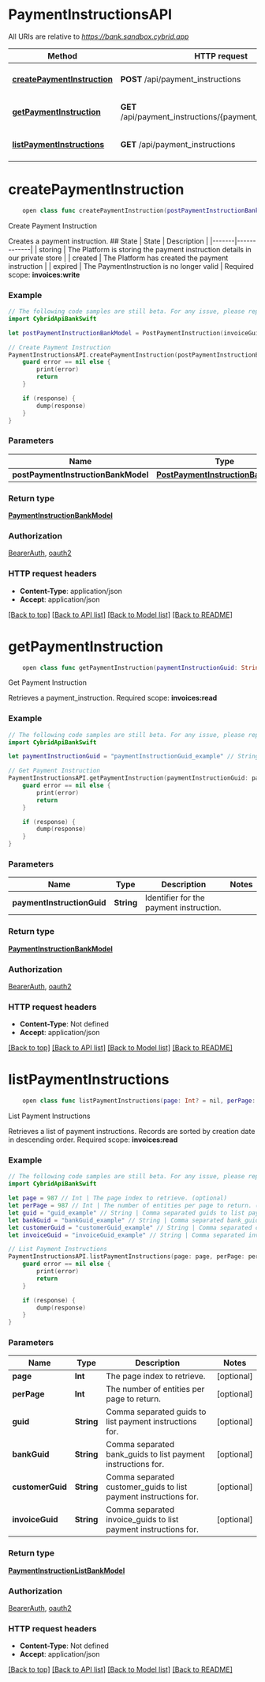 # PaymentInstructionsAPI

All URIs are relative to *https://bank.sandbox.cybrid.app*

Method | HTTP request | Description
------------- | ------------- | -------------
[**createPaymentInstruction**](PaymentInstructionsAPI.md#createpaymentinstruction) | **POST** /api/payment_instructions | Create Payment Instruction
[**getPaymentInstruction**](PaymentInstructionsAPI.md#getpaymentinstruction) | **GET** /api/payment_instructions/{payment_instruction_guid} | Get Payment Instruction
[**listPaymentInstructions**](PaymentInstructionsAPI.md#listpaymentinstructions) | **GET** /api/payment_instructions | List Payment Instructions


# **createPaymentInstruction**
```swift
    open class func createPaymentInstruction(postPaymentInstructionBankModel: PostPaymentInstructionBankModel, completion: @escaping (_ data: PaymentInstructionBankModel?, _ error: Error?) -> Void)
```

Create Payment Instruction

Creates a payment instruction.  ## State  | State | Description | |-------|-------------| | storing | The Platform is storing the payment instruction details in our private store | | created | The Platform has created the payment instruction | | expired | The PaymentInstruction is no longer valid |    Required scope: **invoices:write**

### Example
```swift
// The following code samples are still beta. For any issue, please report via http://github.com/OpenAPITools/openapi-generator/issues/new
import CybridApiBankSwift

let postPaymentInstructionBankModel = PostPaymentInstruction(invoiceGuid: "invoiceGuid_example", expectedBehaviour: "expectedBehaviour_example") // PostPaymentInstructionBankModel | 

// Create Payment Instruction
PaymentInstructionsAPI.createPaymentInstruction(postPaymentInstructionBankModel: postPaymentInstructionBankModel) { (response, error) in
    guard error == nil else {
        print(error)
        return
    }

    if (response) {
        dump(response)
    }
}
```

### Parameters

Name | Type | Description  | Notes
------------- | ------------- | ------------- | -------------
 **postPaymentInstructionBankModel** | [**PostPaymentInstructionBankModel**](PostPaymentInstructionBankModel.md) |  | 

### Return type

[**PaymentInstructionBankModel**](PaymentInstructionBankModel.md)

### Authorization

[BearerAuth](../README.md#BearerAuth), [oauth2](../README.md#oauth2)

### HTTP request headers

 - **Content-Type**: application/json
 - **Accept**: application/json

[[Back to top]](#) [[Back to API list]](../README.md#documentation-for-api-endpoints) [[Back to Model list]](../README.md#documentation-for-models) [[Back to README]](../README.md)

# **getPaymentInstruction**
```swift
    open class func getPaymentInstruction(paymentInstructionGuid: String, completion: @escaping (_ data: PaymentInstructionBankModel?, _ error: Error?) -> Void)
```

Get Payment Instruction

Retrieves a payment_instruction.  Required scope: **invoices:read**

### Example
```swift
// The following code samples are still beta. For any issue, please report via http://github.com/OpenAPITools/openapi-generator/issues/new
import CybridApiBankSwift

let paymentInstructionGuid = "paymentInstructionGuid_example" // String | Identifier for the payment instruction.

// Get Payment Instruction
PaymentInstructionsAPI.getPaymentInstruction(paymentInstructionGuid: paymentInstructionGuid) { (response, error) in
    guard error == nil else {
        print(error)
        return
    }

    if (response) {
        dump(response)
    }
}
```

### Parameters

Name | Type | Description  | Notes
------------- | ------------- | ------------- | -------------
 **paymentInstructionGuid** | **String** | Identifier for the payment instruction. | 

### Return type

[**PaymentInstructionBankModel**](PaymentInstructionBankModel.md)

### Authorization

[BearerAuth](../README.md#BearerAuth), [oauth2](../README.md#oauth2)

### HTTP request headers

 - **Content-Type**: Not defined
 - **Accept**: application/json

[[Back to top]](#) [[Back to API list]](../README.md#documentation-for-api-endpoints) [[Back to Model list]](../README.md#documentation-for-models) [[Back to README]](../README.md)

# **listPaymentInstructions**
```swift
    open class func listPaymentInstructions(page: Int? = nil, perPage: Int? = nil, guid: String? = nil, bankGuid: String? = nil, customerGuid: String? = nil, invoiceGuid: String? = nil, completion: @escaping (_ data: PaymentInstructionListBankModel?, _ error: Error?) -> Void)
```

List Payment Instructions

Retrieves a list of payment instructions. Records are sorted by creation date in descending order.  Required scope: **invoices:read**

### Example
```swift
// The following code samples are still beta. For any issue, please report via http://github.com/OpenAPITools/openapi-generator/issues/new
import CybridApiBankSwift

let page = 987 // Int | The page index to retrieve. (optional)
let perPage = 987 // Int | The number of entities per page to return. (optional)
let guid = "guid_example" // String | Comma separated guids to list payment instructions for. (optional)
let bankGuid = "bankGuid_example" // String | Comma separated bank_guids to list payment instructions for. (optional)
let customerGuid = "customerGuid_example" // String | Comma separated customer_guids to list payment instructions for. (optional)
let invoiceGuid = "invoiceGuid_example" // String | Comma separated invoice_guids to list payment instructions for. (optional)

// List Payment Instructions
PaymentInstructionsAPI.listPaymentInstructions(page: page, perPage: perPage, guid: guid, bankGuid: bankGuid, customerGuid: customerGuid, invoiceGuid: invoiceGuid) { (response, error) in
    guard error == nil else {
        print(error)
        return
    }

    if (response) {
        dump(response)
    }
}
```

### Parameters

Name | Type | Description  | Notes
------------- | ------------- | ------------- | -------------
 **page** | **Int** | The page index to retrieve. | [optional] 
 **perPage** | **Int** | The number of entities per page to return. | [optional] 
 **guid** | **String** | Comma separated guids to list payment instructions for. | [optional] 
 **bankGuid** | **String** | Comma separated bank_guids to list payment instructions for. | [optional] 
 **customerGuid** | **String** | Comma separated customer_guids to list payment instructions for. | [optional] 
 **invoiceGuid** | **String** | Comma separated invoice_guids to list payment instructions for. | [optional] 

### Return type

[**PaymentInstructionListBankModel**](PaymentInstructionListBankModel.md)

### Authorization

[BearerAuth](../README.md#BearerAuth), [oauth2](../README.md#oauth2)

### HTTP request headers

 - **Content-Type**: Not defined
 - **Accept**: application/json

[[Back to top]](#) [[Back to API list]](../README.md#documentation-for-api-endpoints) [[Back to Model list]](../README.md#documentation-for-models) [[Back to README]](../README.md)

